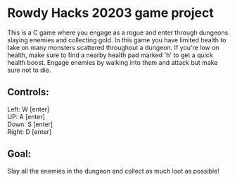# Rowdy Hacks 20203 game project
This is a C game where you engage as a rogue and enter through dungeons slaying enemies and collecting gold. In this game you have limited health to take on many monsters scattered throughout a dungeon. If you're low on health, make sure to find a nearby health pad marked 'h' to get a quick health boost. Engage enemies by walking into them and attack but make sure not to die.

## Controls:
Left:   W [enter]\
UP:     A [enter]\
Down:   S [enter]\
Right:  D [enter]

## Goal:
Slay all the enemies in the dungeon and collect as much loot as possible!
